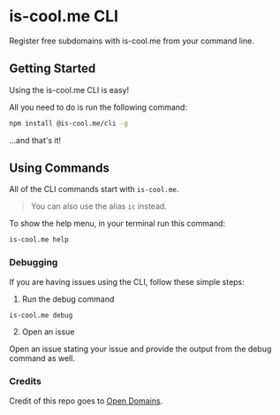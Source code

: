 # is-cool.me CLI
Register free subdomains with is-cool.me from your command line.

## Getting Started

Using the is-cool.me CLI is easy!

All you need to do is run the following command:

```bash
npm install @is-cool.me/cli -g
```

...and that's it!

## Using Commands

All of the CLI commands start with `is-cool.me`.

> You can also use the alias `ic` instead.

To show the help menu, in your terminal run this command:

```bash
is-cool.me help
```

### Debugging

If you are having issues using the CLI, follow these simple steps:

1. Run the debug command

```bash
is-cool.me debug
```

2. Open an issue

Open an issue stating your issue and provide the output from the debug command as well.
### Credits
Credit of this repo goes to <a href="https://github.com/open-domains/cli">Open Domains</a>.
